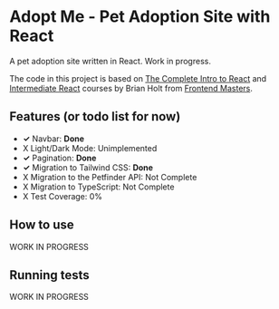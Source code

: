 # Adopt Me - Pet Adoption Site with React

A pet adoption site written in React. Work in progress.

The code in this project is based on [The Complete Intro to React](https://frontendmasters.com/courses/complete-react-v8/) and [Intermediate React](https://frontendmasters.com/courses/intermediate-react-v5/) courses by Brian Holt from [Frontend Masters](https://www.frontendmasters.com).

## Features (or todo list for now)

- **✓** Navbar: **Done**
- X Light/Dark Mode: Unimplemented
- **✓** Pagination: **Done**
- **✓** Migration to Tailwind CSS: **Done**
- X Migration to the Petfinder API: Not Complete
- X Migration to TypeScript: Not Complete
- X Test Coverage: 0%

## How to use

WORK IN PROGRESS

## Running tests

WORK IN PROGRESS
